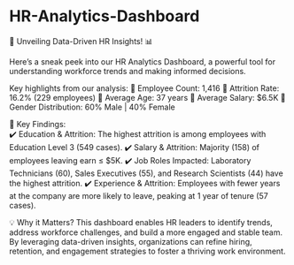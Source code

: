 # HR-Analytics-Dashboard

🚀 Unveiling Data-Driven HR Insights! 📊

Here’s a sneak peek into our HR Analytics Dashboard, a powerful tool for understanding workforce trends and making informed decisions.

Key highlights from our analysis: 
🔹 Employee Count: 1,416 
🔹 Attrition Rate: 16.2% (229 employees)
🔹 Average Age: 37 years
🔹 Average Salary: $6.5K
🔹 Gender Distribution: 60% Male | 40% Female

📌 Key Findings: <br>
✔️ Education & Attrition: The highest attrition is among employees with Education Level 3 (549 cases).
✔️ Salary & Attrition: Majority (158) of employees leaving earn ≤ $5K.
✔️ Job Roles Impacted: Laboratory Technicians (60), Sales Executives (55), and Research Scientists (44) have the highest attrition.
✔️ Experience & Attrition: Employees with fewer years at the company are more likely to leave, peaking at 1 year of tenure (57 cases).

💡 Why it Matters? This dashboard enables HR leaders to identify trends, address workforce challenges, and build a more engaged and stable team. By leveraging data-driven insights, organizations can refine hiring, retention, and engagement strategies to foster a thriving work environment.
